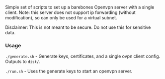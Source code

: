 Simple set of scripts to set up a barebones Openvpn server with a single client.
Note: this server does not support ip forwarding (without modification), so
can only be used for a virtual subnet.

Disclaimer: This is not meant to be secure. Do not use this for sensitive data.

### Usage

`./generate.sh` - Generate keys, certificates, and a single ovpn client config.
Outputs to `dist/`.

`./run.sh` - Uses the generate keys to start an openvpn server.
